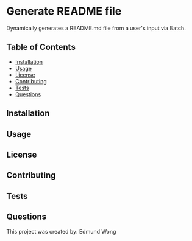 # Generate README file
Dynamically generates a README.md file from a user's input via Batch.

## Table of Contents
* [Installation](#installation)
* [Usage](#usage)
* [License](#license)
* [Contributing](#contributing)
* [Tests](#tests)
* [Questions](#questions)

## Installation

## Usage

## License

## Contributing

## Tests

## Questions

This project was created by: Edmund Wong